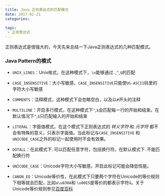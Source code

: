 ```yaml
---
title: Java 正则表达式的匹配模式
date: 2017-02-21
categories:

tags:
 - 正则表达式
---
```


正则表达式是很强大的，今天先来总结一下Java正则表达式的几种匹配模式。

<!--more-->

### Java Pattern的模式

  - `UNIX_LINES`：Unix格式，在这种模式下，`\n`能够通过`.`,`^`,`$`的匹配

  - `CASE_INSENSITIVE`：大小写敏感，`CASE_INSENSITIVE`只能使`US-ASCII`码里的字符大小写敏感

  - `COMMENTS`：注释模式，这种模式下会忽略空白，以及以`#`开头的注释

  - `MULTILINE`：开启多行模式，在这种模式下`^`,`$`会匹配每一行的开始和结束。在默认情况下`^`,`$`只匹配输入的开始和结束

  - `LITERAL`：字面值模式，在这个模式下正则表达式的 *转义字符* 和 *元字符* 都不会有特殊的意义，只表示字面值。当此标记与`CASE_INSENSITIVE` 和 `UNICODE_CASE`之外的标记一起使用时不会有效果。

  - `DOTALL`：在此模式下`.`可以匹配任意字符，包括换行符。在默认模式下`.`不能匹配换行符

  - `UNICODE_CASE`：Unicode字符大小写敏感，开启此标记可能会降低性能。

  - `CANON_EQ`：Unicode等价性，在此模式下只要两个字符在Unicode的等价规则下相等就会匹配，比如`a\u030A`和 `\u00E5`是等价的都表示字符`å`。关于Unicode等价规则参见[百度百科](http://baike.baidu.com/link?url=SQe6OOJCjKy4uqcb4ZCkYtJi6WoLU-WpXiwGU6wIRCzhP7U61-NPgCygRWflmJr-hBTAeMJPCLwZliSpdIxcs60LKiUbqdNAE8flP1BbP8bQxXDQBd7sE3ddp4lUJv5Yah6otQrynm7vf5RvnT6rqK)

